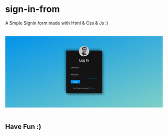 # sign-in-from
A Smple Signin form made with Html &amp; Css &amp; Js :)
<br>
<br>
<br>
<img src="about.PNG">
<br>
<br>
## Have Fun :)
